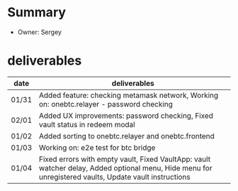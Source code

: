 # Summary
* Owner: Sergey

# deliverables
| date  | deliverables |
|--- | ---|
| 01/31  | Added feature: checking metamask network, Working on: onebtc.relayer - password checking |
| 02/01  | Added UX improvements: password checking, Fixed vault status in redeem modal |
| 01/02  | Added sorting to onebtc.relayer and onebtc.frontend |
| 01/03  | Working on: e2e test for btc bridge |
| 01/04  | Fixed errors with empty vault, Fixed VaultApp: vault watcher delay, Added optional menu, Hide menu for unregistered vaults, Update vault instructions |